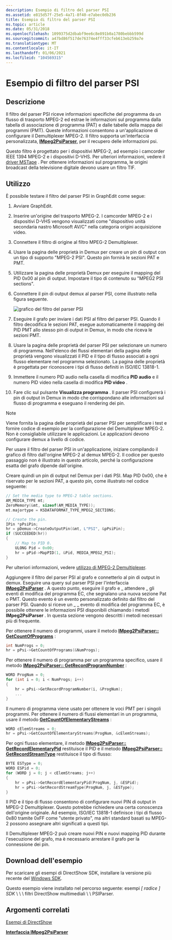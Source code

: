 ```yaml
---
description: Esempio di filtro del parser PSI
ms.assetid: e815d57f-25e5-4a71-8f40-e7abec0db236
title: Esempio di filtro del parser PSI
ms.topic: article
ms.date: 05/31/2018
ms.openlocfilehash: 1099375d2dbabf9ee6c8e891b0a1780bebbb599d
ms.sourcegitcommit: a47bd86f517de76374e4fff33cfeb613eb259a7e
ms.translationtype: MT
ms.contentlocale: it-IT
ms.lasthandoff: 01/06/2021
ms.locfileid: "104569315"
---
```

# <a name="psi-parser-filter-sample"></a>Esempio di filtro del parser PSI

## <a name="description"></a>Descrizione

Il filtro del parser PSI riceve informazioni specifiche del programma da un flusso di trasporto MPEG-2 ed estrae le informazioni sul programma dalla tabella di associazione di programma (PAT) e dalle tabelle della mappa dei programmi (PMT). Queste informazioni consentono a un'applicazione di configurare il Demultiplexer MPEG-2. Il filtro supporta un'interfaccia personalizzata, [**IMpeg2PsiParser**](impeg2psiparser.md), per il recupero delle informazioni psi.

Questo filtro è progettato per i dispositivi MPEG-2, ad esempio i camcorder IEEE 1394 MPEG-2 e i dispositivi D-VHS. Per ulteriori informazioni, vedere il [driver MSTape](mstape-driver.md) . Per ottenere informazioni sul programma, le origini broadcast della televisione digitale devono usare un filtro TIF.

## <a name="usage"></a>Utilizzo

È possibile testare il filtro del parser PSI in GraphEdit come segue:

1.  Avviare GraphEdit.
2.  Inserire un'origine del trasporto MPEG-2. I camcorder MPEG-2 e i dispositivi D-VHS vengono visualizzati come "dispositivo unità secondaria nastro Microsoft AV/C" nella categoria origini acquisizione video.
3.  Connettere il filtro di origine al filtro MPEG-2 Demultiplexer.
4.  Usare la pagina delle proprietà in Demux per creare un pin di output con un tipo di supporto "MPEG-2 PSI". Questo pin fornirà le sezioni PAT e PMT.
5.  Utilizzare la pagina delle proprietà Demux per eseguire il mapping del PID 0x00 al pin di output. Impostare il tipo di contenuto su "MPEG2 PSI sections".
6.  Connettere il pin di output demux al parser PSI, come illustrato nella figura seguente.

    ![grafico del filtro del parser PSI](images/psi-parser.png)

7.  Eseguire il grafo per inviare i dati PSI al filtro del parser PSI. Quando il filtro decodifica le sezioni PAT, esegue automaticamente il mapping dei PID PMT allo stesso pin di output in Demux, in modo che riceva le sezioni PMT.
8.  Usare la pagina delle proprietà del parser PSI per selezionare un numero di programma. Nell'elenco dei flussi elementari della pagina delle proprietà vengono visualizzati il PID e il tipo di flusso associati a ogni flusso elementare nel programma selezionato. La pagina delle proprietà è progettata per riconoscere i tipi di flusso definiti in ISO/IEC 13818-1.
9.  Immettere il numero PID audio nella casella di modifica **PID audio** e il numero PID video nella casella di modifica **PID video** .
10. Fare clic sul pulsante **Visualizza programma** . Il parser PSI configurerà i pin di output in Demux in modo che corrispondano alle informazioni sul flusso di programma e eseguano il rendering dei pin.

> [!Note]  
> Viene fornita la pagina delle proprietà del parser PSI per semplificare i test e fornire codice di esempio per la configurazione del Demultiplexer MPEG-2. Non è consigliabile utilizzare le applicazioni. Le applicazioni devono configurare demux a livello di codice.

 

Per usare il filtro del parser PSI in un'applicazione, iniziare compilando il grafico di filtro dall'origine MPEG-2 al demux MPEG-2. Il codice per questo passaggio non è illustrato in questo articolo, perché la configurazione esatta del grafo dipende dall'origine.

Creare quindi un pin di output nel Demux per i dati PSI. Map PID 0x00, che è riservato per le sezioni PAT, a questo pin, come illustrato nel codice seguente:


```C++
// Set the media type to MPEG-2 table sections.
AM_MEDIA_TYPE mt;
ZeroMemory(&mt, sizeof(AM_MEDIA_TYPE));
mt.majortype = KSDATAFORMAT_TYPE_MPEG2_SECTIONS;

// Create the pin.
IPin *pPsiPin;
hr = pDemux->CreateOutputPin(&mt, L"PSI", &pPsiPin);
if (SUCCEEDED(hr))
{
    // Map to PID 0.
    ULONG Pid = 0x00;
    hr = pPid->MapPID(1, &Pid, MEDIA_MPEG2_PSI);
}
```



Per ulteriori informazioni, vedere [utilizzo di MPEG-2 Demultiplexer](using-the-mpeg-2-demultiplexer.md).

Aggiungere il filtro del parser PSI al grafo e connetterlo al pin di output in demux. Eseguire una query sul parser PSI per l'interfaccia [**IMpeg2PsiParser**](impeg2psiparser.md) . A questo punto, eseguire il grafo e \_ attendere \_ gli eventi di modifica del programma EC, che segnalano una nuova sezione Pat o PMT. Questo evento è un evento personalizzato definito dal filtro del parser PSI. Quando si riceve un \_ \_ evento di modifica del programma EC, è possibile ottenere le informazioni PSI disponibili chiamando i metodi **IMpeg2PsiParser** . In questa sezione vengono descritti i metodi necessari più di frequente.

Per ottenere il numero di programmi, usare il metodo [**IMpeg2PsiParser:: GetCountOfPrograms**](impeg2psiparser-getcountofprograms.md) :


```C++
int NumProgs = 0;
hr = pPsi->GetCountOfPrograms(&NumProgs);
```



Per ottenere il numero di programma per un programma specifico, usare il metodo [**IMpeg2PsiParser:: GetRecordProgramNumber**](impeg2psiparser-getrecordprogramnumber.md) :


```C++
WORD ProgNum = 0;
for (int i = 0; i < NumProgs; i++)
{
    hr = pPsi->GetRecordProgramNumber(i, &ProgNum);
    ...
}
```



Il numero di programma viene usato per ottenere le voci PMT per i singoli programmi. Per ottenere il numero di flussi elementari in un programma, usare il metodo [**GetCountOfElementaryStreams**](impeg2psiparser-getcountofelementarystreams.md) :


```C++
WORD cElemStreams = 0;
hr = pPsi->GetCountOfElementaryStreams(ProgNum, &cElemStreams);
```



Per ogni flusso elementare, il metodo [**IMpeg2PsiParser:: GetRecordElementaryPid**](/previous-versions/windows/desktop/legacy/dd376623(v=vs.85)) restituisce il PID e il metodo [**IMpeg2PsiParser:: GetRecordStreamType**](/previous-versions/windows/desktop/legacy/dd376626(v=vs.85)) restituisce il tipo di flusso:


```C++
BYTE ESType = 0;
WORD ESPid = 0;
for (WORD j = 0; j < cElemStreams; j++)
{
    hr = pPsi->GetRecordElementaryPid(ProgNum, j, &ESPid);
    hr = pPsi->GetRecordStreamType(ProgNum, j, &ESType);
}
```



Il PID e il tipo di flusso consentono di configurare nuovi PIN di output in MPEG-2 Demultiplexer. Questo potrebbe richiedere una certa conoscenza dell'origine originale. Ad esempio, ISO/IEC 13818-1 definisce i tipi di flusso 0x80 tramite 0xFF come "utente privato", ma altri standard basati su MPEG-2 possono assegnare altri significati a questi tipi.

Il Demultiplexer MPEG-2 può creare nuovi PIN e nuovi mapping PID durante l'esecuzione del grafo, ma è necessario arrestare il grafo per la connessione dei pin.

## <a name="downloading-the-sample"></a>Download dell'esempio

Per scaricare gli esempi di DirectShow SDK, installare la versione più recente del [Windows SDK](https://msdn.microsoft.com/windowsvista/bb980924.aspx).

Questo esempio viene installato nel percorso seguente: esempi *\[ radice \] SDK* \\ \\ \\ filtri DirectShow multimediali \\ \\ PSIParser.

## <a name="related-topics"></a>Argomenti correlati

<dl> <dt>

[Esempi di DirectShow](directshow-samples.md)
</dt> <dt>

[**Interfaccia IMpeg2PsiParser**](impeg2psiparser.md)
</dt> </dl>

 

 

